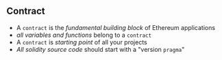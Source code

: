 ## Contract

- A `contract` is the *fundamental building block* of Ethereum applications
- *all variables and functions* belong to a `contract`
- A `contract` is *starting point* of all your projects
- *All solidity source code* should start with a "version `pragma`"
